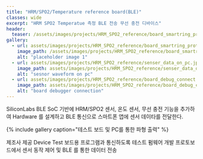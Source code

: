 ```yaml
---
title: "HRM/SPO2/Temperature reference board(BLE)"
classes: wide
excerpt: "HRM SPO2 Temperatue 측정 BLE 전송 무선 충전 디바이스"
header:
  teaser: /assets/images/projects/HRM_SPO2_reference/board_smartring_proto_tn.png
gallery:
  - url: assets/images/projects/HRM_SPO2_reference/board_smartring_proto.jpg
    image_path: /assets/images/projects/HRM_SPO2_reference/board_smartring_proto_tn.png
    alt: "placeholder image 1"
  - url: assets/images/projects/HRM_SPO2_reference/senser_data_on_pc.jpg
    image_path: assets/images/projects/HRM_SPO2_reference/senser_data_on_pc.jpg
    alt: "sesnor waveform on pc"
  - url: assets/images/projects/HRM_SPO2_reference/board_debug_connect.png
    image_path: assets/images/projects/HRM_SPO2_reference/board_debug_connect.png
    alt: "board debugger connection"
---
```


SiliconLabs BLE SoC 기반에 HRM/SPO2 센서, 온도 센서, 무선 충전 기능을 추가하여 Hardware 를 설계하고 BLE 통신으로 스마트폰 앱에 센서 데이타를 전달한다.

{% include gallery caption="테스트 보드 및 PC를 통한 파형 출력" %}

제조사 제공 Device Test 보드용 프로그램과 통신하도록 테스트 펌웨어 개발 
프로토보드에서 센서 동작 제어 및 BLE 를 통한 데이터 전송
